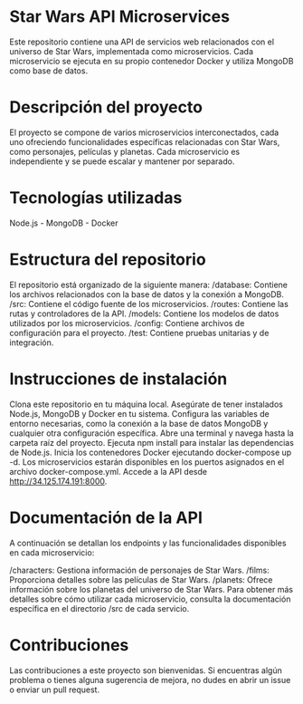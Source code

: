 # Star Wars API Microservices
Este repositorio contiene una API de servicios web relacionados con el universo de Star Wars, implementada como microservicios. Cada microservicio se ejecuta en su propio contenedor Docker y utiliza MongoDB como base de datos.

# Descripción del proyecto
El proyecto se compone de varios microservicios interconectados, cada uno ofreciendo funcionalidades específicas relacionadas con Star Wars, como personajes, películas y planetas. Cada microservicio es independiente y se puede escalar y mantener por separado.

# Tecnologías utilizadas
Node.js - MongoDB - Docker

# Estructura del repositorio
El repositorio está organizado de la siguiente manera:
/database: Contiene los archivos relacionados con la base de datos y la conexión a MongoDB.
/src: Contiene el código fuente de los microservicios.
/routes: Contiene las rutas y controladores de la API.
/models: Contiene los modelos de datos utilizados por los microservicios.
/config: Contiene archivos de configuración para el proyecto.
/test: Contiene pruebas unitarias y de integración.

# Instrucciones de instalación
Clona este repositorio en tu máquina local.
Asegúrate de tener instalados Node.js, MongoDB y Docker en tu sistema.
Configura las variables de entorno necesarias, como la conexión a la base de datos MongoDB y cualquier otra configuración específica.
Abre una terminal y navega hasta la carpeta raíz del proyecto.
Ejecuta npm install para instalar las dependencias de Node.js.
Inicia los contenedores Docker ejecutando docker-compose up -d.
Los microservicios estarán disponibles en los puertos asignados en el archivo docker-compose.yml.
Accede a la API desde http://34.125.174.191:8000.

# Documentación de la API
A continuación se detallan los endpoints y las funcionalidades disponibles en cada microservicio:

/characters: Gestiona información de personajes de Star Wars.
/films: Proporciona detalles sobre las películas de Star Wars.
/planets: Ofrece información sobre los planetas del universo de Star Wars.
Para obtener más detalles sobre cómo utilizar cada microservicio, consulta la documentación específica en el directorio /src de cada servicio.

# Contribuciones
Las contribuciones a este proyecto son bienvenidas. Si encuentras algún problema o tienes alguna sugerencia de mejora, no dudes en abrir un issue o enviar un pull request.
